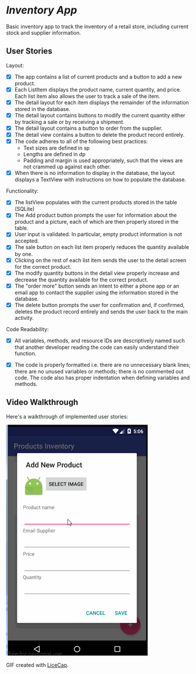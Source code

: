 #  *Inventory App*

Basic inventory app to track the inventory of a retail store, including current stock and supplier information.

## User Stories

Layout:

* [x] The app contains a list of current products and a button to add a new product.
* [x] Each ListItem displays the product name, current quantity, and price. Each list item also allows the user to track a sale of the item.
* [x] The detail layout for each item displays the remainder of the information stored in the database.
* [x] The detail layout contains buttons to modify the current quantity either by tracking a sale or by receiving a shipment.
* [x] The detail layout contains a button to order from the supplier.
* [x] The detail view contains a button to delete the product record entirely.
* [x] The code adheres to all of the following best practices:
  * Text sizes are defined in sp
  * Lengths are defined in dp
  * Padding and margin is used appropriately, such that the views are not crammed up against each other.
* [x] When there is no information to display in the database, the layout displays a TextView with instructions on how to populate the database.

Functionality:

* [x] The listView populates with the current products stored in the table (SQLite)
* [x] The Add product button prompts the user for information about the product and a picture, each of which are then properly stored in the table.
* [x] User input is validated. In particular, empty product information is not accepted.
* [x] The sale button on each list item properly reduces the quantity available by one. 
* [x] Clicking on the rest of each list item sends the user to the detail screen for the correct product.
* [x] The modify quantity buttons in the detail view properly increase and decrease the quantity available for the correct product.
* [x] The "order more" button sends an intent to either a phone app or an email app to contact the supplier using the information stored in the database.
* [x] The delete button prompts the user for confirmation and, if confirmed, deletes the product record entirely and sends the user back to the main activity.

Code Readability:

* [x] All variables, methods, and resource IDs are descriptively named such that another developer reading the code can easily understand their function.
* [x] The code is properly formatted i.e. there are no unnecessary blank lines; there are no unused variables or methods; there is no commented out code. The code also has proper indentation when defining variables and methods.




## Video Walkthrough 

Here's a walkthrough of implemented user stories:

<img src='https://raw.githubusercontent.com/IsabelPalomar/android-product-inventory/3d9528b093f809775d194016d525e49569920546/Inventory.gif' title='Video Walkthrough' width='' alt='Video Walkthrough' />

GIF created with [LiceCap](http://www.cockos.com/licecap/).


